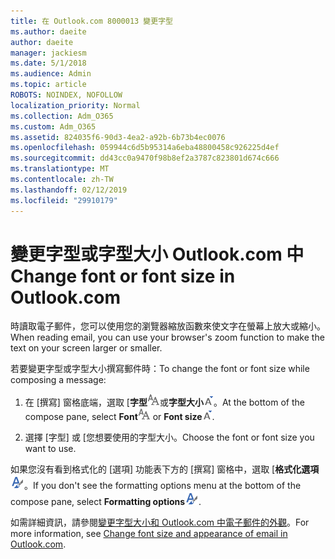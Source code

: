 ```yaml
---
title: 在 Outlook.com 8000013 變更字型
ms.author: daeite
author: daeite
manager: jackiesm
ms.date: 5/1/2018
ms.audience: Admin
ms.topic: article
ROBOTS: NOINDEX, NOFOLLOW
localization_priority: Normal
ms.collection: Adm_O365
ms.custom: Adm_O365
ms.assetid: 824035f6-90d3-4ea2-a92b-6b73b4ec0076
ms.openlocfilehash: 059944c6d5b95314a6eba48800458c926225d4ef
ms.sourcegitcommit: dd43cc0a9470f98b8ef2a3787c823801d674c666
ms.translationtype: MT
ms.contentlocale: zh-TW
ms.lasthandoff: 02/12/2019
ms.locfileid: "29910179"
---
```

# <a name="change-font-or-font-size-in-outlookcom"></a><span data-ttu-id="a4b64-102">變更字型或字型大小 Outlook.com 中</span><span class="sxs-lookup"><span data-stu-id="a4b64-102">Change font or font size in Outlook.com</span></span>

<span data-ttu-id="a4b64-103">時讀取電子郵件，您可以使用您的瀏覽器縮放函數來使文字在螢幕上放大或縮小。</span><span class="sxs-lookup"><span data-stu-id="a4b64-103">When reading email, you can use your browser's zoom function to make the text on your screen larger or smaller.</span></span>
  
<span data-ttu-id="a4b64-104">若要變更字型或字型大小撰寫郵件時：</span><span class="sxs-lookup"><span data-stu-id="a4b64-104">To change the font or font size while composing a message:</span></span>
  
1. <span data-ttu-id="a4b64-105">在 [撰寫] 窗格底端，選取 [**字型**![字型](media/6d9372e0-cde5-49fc-a457-aafb62255163.png)或**字型大小**![字型大小圖示](media/9334f617-9593-4bd0-afb1-c53308ad7591.png)。</span><span class="sxs-lookup"><span data-stu-id="a4b64-105">At the bottom of the compose pane, select **Font**![Font](media/6d9372e0-cde5-49fc-a457-aafb62255163.png) or **Font size**![The Font size icon](media/9334f617-9593-4bd0-afb1-c53308ad7591.png).</span></span>
    
2. <span data-ttu-id="a4b64-106">選擇 [字型] 或 [您想要使用的字型大小。</span><span class="sxs-lookup"><span data-stu-id="a4b64-106">Choose the font or font size you want to use.</span></span>
    
<span data-ttu-id="a4b64-107">如果您沒有看到格式化的 [選項] 功能表下方的 [撰寫] 窗格中，選取 [**格式化選項**![格式選項圖示](media/13103798-e3ea-4069-a7a0-63f8903c8c3a.png)。</span><span class="sxs-lookup"><span data-stu-id="a4b64-107">If you don't see the formatting options menu at the bottom of the compose pane, select **Formatting options**![The Formatting options icon](media/13103798-e3ea-4069-a7a0-63f8903c8c3a.png).</span></span>
  
<span data-ttu-id="a4b64-108">如需詳細資訊，請參閱[變更字型大小和 Outlook.com 中電子郵件的外觀](https://go.microsoft.com/fwlink/p/?linkid=873130)。</span><span class="sxs-lookup"><span data-stu-id="a4b64-108">For more information, see [Change font size and appearance of email in Outlook.com](https://go.microsoft.com/fwlink/p/?linkid=873130).</span></span>
  


